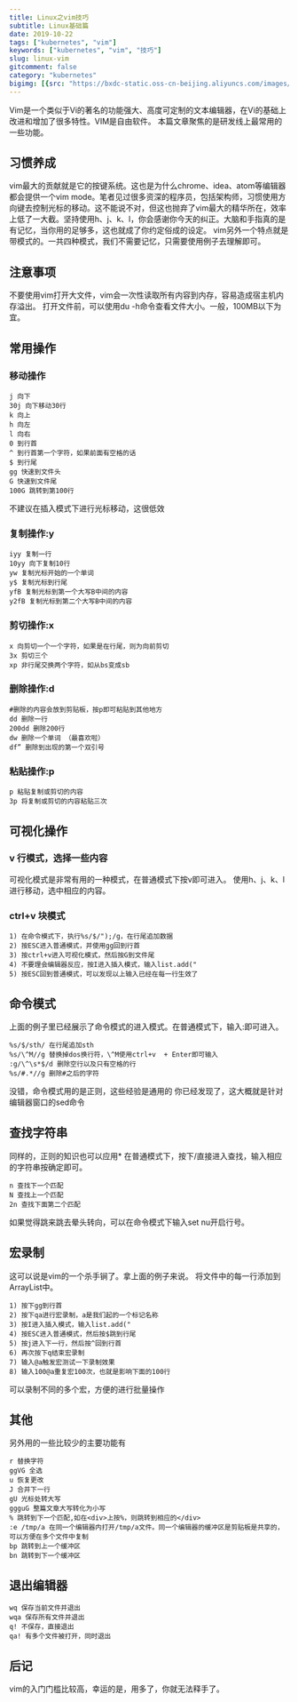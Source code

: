 ```yaml
---
title: Linux之vim技巧
subtitle: Linux基础篇
date: 2019-10-22
tags: ["kubernetes", "vim"]
keywords: ["kubernetes", "vim", "技巧"]
slug: linux-vim
gitcomment: false
category: "kubernetes"
bigimg: [{src: "https://bxdc-static.oss-cn-beijing.aliyuncs.com/images/photo-1568549422238-cc366fee8a26.jpeg", desc: ""}]
---
```


Vim是一个类似于Vi的著名的功能强大、高度可定制的文本编辑器，在Vi的基础上改进和增加了很多特性。VIM是自由软件。
本篇文章聚焦的是研发线上最常用的一些功能。

<!--more-->

## 习惯养成
vim最大的贡献就是它的按键系统。这也是为什么chrome、idea、atom等编辑器都会提供一个vim mode。笔者见过很多资深的程序员，包括架构师，习惯使用方向键去控制光标的移动。这不能说不对，但这也抛弃了vim最大的精华所在，效率上低了一大截。坚持使用h、j、k、l，你会感谢你今天的纠正。大脑和手指真的是有记忆，当你用的足够多，这也就成了你约定俗成的设定。
vim另外一个特点就是带模式的。一共四种模式，我们不需要记忆，只需要使用例子去理解即可。

## 注意事项
不要使用vim打开大文件，vim会一次性读取所有内容到内存，容易造成宿主机内存溢出。
打开文件前，可以使用du -h命令查看文件大小。一般，100MB以下为宜。

## 常用操作
### 移动操作

```shell
j 向下
30j 向下移动30行
k 向上
h 向左
l 向右
0 到行首
^ 到行首第一个字符，如果前面有空格的话
$ 到行尾
gg 快速到文件头
G 快速到文件尾
100G 跳转到第100行
```

不建议在插入模式下进行光标移动，这很低效

### 复制操作:y

```shell
iyy 复制一行
10yy 向下复制10行
yw 复制光标开始的一个单词
y$ 复制光标到行尾
yfB 复制光标到第一个大写B中间的内容
y2fB 复制光标到第二个大写B中间的内容
```

### 剪切操作:x

```shell
x 向剪切一个一个字符，如果是在行尾，则为向前剪切
3x 剪切三个
xp 非行尾交换两个字符，如从bs变成sb
```

### 删除操作:d

```shell
#删除的内容会放到剪贴板，按p即可粘贴到其他地方
dd 删除一行
200dd 删除200行
dw 删除一个单词 （最喜欢啦）
df” 删除到出现的第一个双引号
```

### 粘贴操作:p

```shell
p 粘贴复制或剪切的内容
3p 将复制或剪切的内容粘贴三次
```

## 可视化操作
### v 行模式，选择一些内容
可视化模式是非常有用的一种模式，在普通模式下按v即可进入。
使用h、j、k、l进行移动，选中相应的内容。

### ctrl+v 块模式

```
1) 在命令模式下，执行%s/$/");/g，在行尾追加数据
2) 按ESC进入普通模式，并使用gg回到行首
3) 按ctrl+v进入可视化模式，然后按G到文件尾
4) 不要理会编辑器反应，按I进入插入模式，输入list.add("
5) 按ESC回到普通模式，可以发现以上输入已经在每一行生效了
```

## 命令模式
上面的例子里已经展示了命令模式的进入模式。在普通模式下，输入:即可进入。

```shell
%s/$/sth/ 在行尾追加sth
%s/\^M//g 替换掉dos换行符，\^M使用ctrl+v  + Enter即可输入
:g/\^\s*$/d 删除空行以及只有空格的行
%s/#.*//g 删除#之后的字符
```

没错，命令模式用的是正则，这些经验是通用的
你已经发现了，这大概就是针对编辑器窗口的sed命令

## 查找字符串
同样的，正则的知识也可以应用*
在普通模式下，按下/直接进入查找，输入相应的字符串按确定即可。

```shell
n 查找下一个匹配
N 查找上一个匹配
2n 查找下面第二个匹配
```

如果觉得跳来跳去晕头转向，可以在命令模式下输入set nu开启行号。

## 宏录制
这可以说是vim的一个杀手锏了。拿上面的例子来说。
将文件中的每一行添加到ArrayList中。

```shell
1) 按下gg到行首
2) 按下qa进行宏录制，a是我们起的一个标记名称
3) 按I进入插入模式，输入list.add("
4) 按ESC进入普通模式，然后按$跳到行尾
5) 按j进入下一行，然后按^回到行首
6) 再次按下q结束宏录制
7) 输入@a触发宏测试一下录制效果
8) 输入100@a重复宏100次，也就是影响下面的100行
```

可以录制不同的多个宏，方便的进行批量操作

## 其他
另外用的一些比较少的主要功能有

```shell
r 替换字符
ggVG 全选
u 恢复更改
J 合并下一行
gU 光标处转大写
ggguG 整篇文章大写转化为小写
% 跳转到下一个匹配,如在<div>上按%，则跳转到相应的</div>
:e /tmp/a 在同一个编辑器内打开/tmp/a文件。同一个编辑器的缓冲区是剪贴板是共享的，可以方便在多个文件中复制
bp 跳转到上一个缓冲区
bn 跳转到下一个缓冲区
```

## 退出编辑器

```shell
wq 保存当前文件并退出
wqa 保存所有文件并退出
q! 不保存，直接退出
qa! 有多个文件被打开，同时退出
```

## 后记
vim的入门门槛比较高，幸运的是，用多了，你就无法释手了。

<!--adsense-self-->


